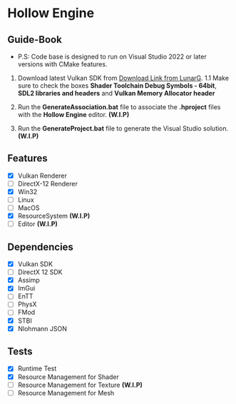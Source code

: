 # Hollow Engine

## Guide-Book

- P.S: Code base is designed to run on Visual Studio 2022 or later versions with CMake features.

1. Download latest Vulkan SDK from [Download Link from LunarG](https://sdk.lunarg.com/sdk/download/latest/windows/vulkan-sdk.exe).
1.1 Make sure to check the boxes <b>Shader Toolchain Debug Symbols - 64bit</b>, <b>SDL2 libraries and headers</b> and <b>Vulkan Memory Allocator header</b>

2. Run the <b>GenerateAssociation.bat</b> file to associate the <b>.hproject</b> files with the <b>Hollow Engine</b> editor. <b>(W.I.P)</b>
3. Run the <b>GenerateProject.bat</b> file to generate the Visual Studio solution. <b>(W.I.P)</b>

## Features
- [x] Vulkan Renderer
- [ ] DirectX-12 Renderer
- [x] Win32
- [ ] Linux
- [ ] MacOS
- [x] ResourceSystem <b>(W.I.P)</b>
- [ ] Editor <b>(W.I.P)</b>

## Dependencies
- [x] Vulkan SDK
- [ ] DirectX 12 SDK
- [x] Assimp
- [x] ImGui
- [ ] EnTT
- [ ] PhysX
- [ ] FMod
- [x] STBI
- [x] Nlohmann JSON

## Tests
- [x] Runtime Test
- [x] Resource Management for Shader
- [ ] Resource Management for Texture <b>(W.I.P)</b>
- [ ] Resource Management for Mesh
